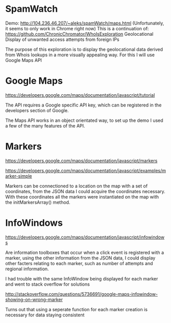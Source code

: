 SpamWatch
=========

Demo: http://104.236.46.207/~aleks/spamWatch/maps.html
(Unfortunately, it seems to only work in Chrome right now)
This is a continuation of: https://github.com/ChronicChromator/WhoIsExploration
Geolocational Display of unwanted access attempts from foreign IPs

The purpose of this exploration is to display the geolocational data derived from Whois lookups in a more visually appealing way. For this I will use Google Maps API

Google Maps
=============
https://developers.google.com/maps/documentation/javascript/tutorial

The API requires a Google specific API key, which can be registered in the developers section of Google.

The Maps API works in an object orientated way, to set up the demo I used a few of the many features of the API.

Markers
========
https://developers.google.com/maps/documentation/javascript/markers

https://developers.google.com/maps/documentation/javascript/examples/marker-simple

Markers can be connectioned to a location on the map with a set of coordinates, from the JSON data I could acquire the coordinates necessary. With these coordinates all the markers were instantiated on the map with the initMarkersArray() method.

InfoWindows
========
https://developers.google.com/maps/documentation/javascript/infowindows

Are information toolboxes that occur when a click event is registered with a marker, using the other information from the JSON data, I could display other facters relating to each marker, such as number of attempts and regional information.

I had trouble with the same InfoWindow being displayed for each marker and went to stack overflow for solutions

http://stackoverflow.com/questions/5736691/google-maps-infowindow-showing-on-wrong-marker

Turns out that using a seperate function for each marker creation is necessary for data staying consistent
